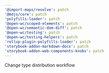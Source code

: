 ```yaml
---
'@import-maps/resolve': patch
'@mdjs/core': patch
'polyfills-loader': patch
'@open-wc/scoped-elements': patch
'@open-wc/semantic-dom-diff': patch
'@open-wc/testing': patch
'@open-wc/testing-helpers': patch
'rollup-plugin-polyfills-loader': patch
'storybook-addon-markdown-docs': patch
'storybook-addon-web-components-knobs': patch
---
```


Change type distribution workflow
